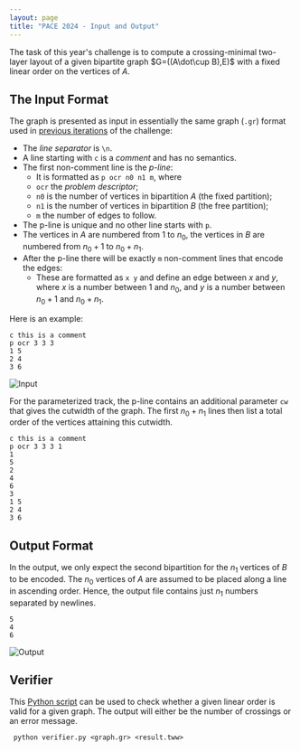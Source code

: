 ```yaml
---
layout: page 
title: "PACE 2024 - Input and Output"
---
```


The task of this year's challenge is to compute a crossing-minimal two-layer layout of a given bipartite graph $G=((A\dot\cup B),E)$ with a fixed linear order on the vertices of $A$. 

## The Input Format
The graph is presented as input in essentially the same graph (`.gr`) format used in [previous iterations](https://pacechallenge.org/2023/io/) of the challenge:

- The *line separator* is `\n`.
- A line starting with `c` is a *comment* and has no semantics.
- The first non-comment line is the *p-line*:
	- It is formatted as `p ocr n0 n1 m`, where
	- `ocr` the *problem descriptor*;
	- `n0` is the number of vertices in bipartition $A$ (the fixed partition);
	- `n1` is the number of vertices in bipartition $B$ (the free partition);
	- `m` the number of edges to follow.
- The p-line is unique and no other line starts with `p`.
- The vertices in $A$ are numbered from $1$ to $n_0$, the vertices in $B$ are numbered from $n_0+1$ to $n_0+n_1$.
- After the p-line there will be exactly `m` non-comment lines that encode the edges:
	- These are formatted as `x y` and define an edge between $x$ and $y$, where $x$ is a number between $1$ and $n_0$, and $y$ is a number between $n_0+1$ and $n_0+n_1$.

Here is an example:


```
c this is a comment
p ocr 3 3 3
1 5
2 4
3 6
```

![Input](../img/input.svg)

For the parameterized track, the p-line contains an additional parameter `cw` that gives the cutwidth of the graph. 
The first $n_0+n_1$ lines then list a total order of the vertices attaining this cutwidth.
```
c this is a comment
p ocr 3 3 3 1
1
5
2
4
6
3
1 5
2 4
3 6
```



## Output Format

In the output, we only expect the second bipartition for the $n_1$ vertices of $B$ to be encoded. 
The $n_0$ vertices of $A$ are assumed to be placed along a line in ascending order. 
Hence, the output file contains just $n_1$ numbers separated by newlines.

```
5
4
6
```

![Output](../img/output.svg)

## Verifier

This [Python script](../verifier.py) can be used to check whether a given
linear order is valid for a given graph. The output will
either be the number of crossings or an error message.

```
 python verifier.py <graph.gr> <result.tww>
```
